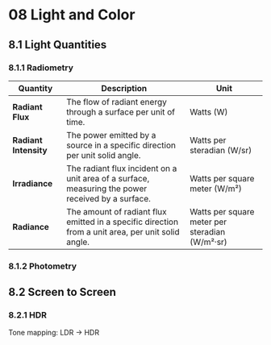 # 08 Light and Color
## 8.1 Light Quantities
### 8.1.1 Radiometry

| **Quantity**            | **Description**                                                                                       | **Unit**                |
|-------------------------|-------------------------------------------------------------------------------------------------------|-------------------------|
| **Radiant Flux**        | The flow of radiant energy through a surface per unit of time.                                         | Watts (W)               |
| **Radiant Intensity**   | The power emitted by a source in a specific direction per unit solid angle.                            | Watts per steradian (W/sr) |
| **Irradiance**          | The radiant flux incident on a unit area of a surface, measuring the power received by a surface.      | Watts per square meter (W/m²) |
| **Radiance**            | The amount of radiant flux emitted in a specific direction from a unit area, per unit solid angle.     | Watts per square meter per steradian (W/m²·sr) |

### 8.1.2 Photometry

## 8.2 Screen to Screen
### 8.2.1 HDR
Tone mapping: LDR -> HDR

